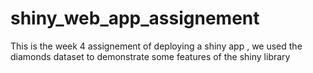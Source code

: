 # shiny_web_app_assignement

This is the week 4 assignement of deploying a shiny app , we used the diamonds dataset to demonstrate some features of the shiny library 
